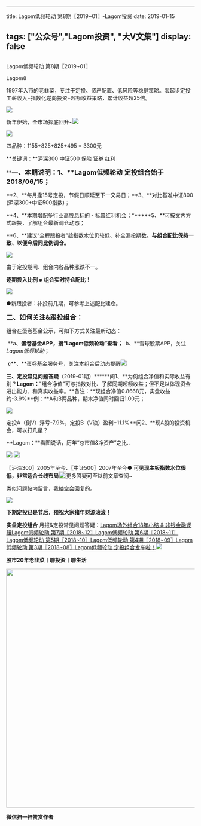 
---
title:   Lagom低频轮动 第8期〖2019~01〗-Lagom投资
date: 2019-01-15

tags: ["公众号","Lagom投资", "大V文集"]
display: false
---


## 



Lagom低频轮动 第8期〖2019~01〗




Lagom8




1997年入市的老韭菜，专注于定投、资产配置、低风险等稳健策略。零起步定投工薪收入+指数化逆向投资+超额收益策略，累计收益超25倍。


<img src="https://mmbiz.qpic.cn/mmbiz_png/ZB4WjgjLjJW3KtDibicU3BB1HNQ9lDS2M5oGRnchkNPRzYsc0Ua6CIu7rZH3vAficcBEPYHU9ZTPqkic1sicT8CaxQQ/640?wx_fmt=png" data-type="png" class="" data-ratio="0.05776173285198556" data-w="554"/>

新年伊始，全市场探底回升~<img class="" data-copyright="0" data-ratio="0.43243243243243246" data-s="300,640" src="https://mmbiz.qpic.cn/mmbiz_png/ZB4WjgjLjJVoqCpiaeTHvRnia52VS0e53ice01E54ncn4ADkA7j9yI20k1nqaNYiaaVd6Ufx1XQPCnqVxJTGnvOyiag/640?wx_fmt=png" data-type="png" data-w="629" style=""/>

<img class="" data-copyright="0" data-ratio="0.371875" data-s="300,640" src="https://mmbiz.qpic.cn/mmbiz_png/ZB4WjgjLjJVsq4jSR5WsdLjUz3YCF93LbkbeabdkagyhrWiaAYCUK5AjHZRBKUwh6djNoS78sW1ZE8I9PEyP8tQ/640?wx_fmt=png" data-type="png" data-w="640" style=""/>

四品种：1155+825+825+495 = 3300元

**关键词：**沪深300 中证500&nbsp;保险 证券 红利



**<strong style="max-width: 100%;font-size: 17px;letter-spacing: 0.544px;box-sizing: border-box !important;word-wrap: break-word !important;">一、本期说明：<strong style="letter-spacing: 0.544px;max-width: 100%;box-sizing: border-box !important;word-wrap: break-word !important;">1、**Lagom低频轮动&nbsp;定投组合始于2018/06/15；</strong></strong>

**2、**每月逢15号定投，节假日顺延至下一交易日；**3、**对比基准中证800 (沪深300+中证500指数)；

**4、**本期增配多行业高股息标的 - 标普红利机会；******5、**可按文内方式跟投，了解组合最新调仓动态；

**6、**建议“全程跟投者”趁指数水位仍较低、补全漏投期数。**与组合配比保持一致、以便今后同比例调仓。**

<img class="" data-copyright="0" data-ratio="0.58125" data-s="300,640" src="https://mmbiz.qpic.cn/mmbiz_png/ZB4WjgjLjJVsq4jSR5WsdLjUz3YCF93L16BN0AGDx2dRmwUCEeFRWzIT0gBU2w7jHBcktVgNItVET61jJlH1cQ/640?wx_fmt=png" data-type="png" data-w="640" style=""/>



由于定投期间、组合内各品种涨跌不一。

**逐期投入比例 ≠ 组合实时持仓配比！**

<img class="" data-copyright="0" data-ratio="0.4447004608294931" data-s="300,640" src="https://mmbiz.qpic.cn/mmbiz_png/ZB4WjgjLjJVsq4jSR5WsdLjUz3YCF93LMuvOBNjic7jZuEU8jR1cqIXFPtnyhxjCUtQiclLX2hkK6fZRy7KxOjBQ/640?wx_fmt=png" data-type="png" data-w="434" style=""/>

●新跟投者：补投前几期，可参考上述配比建仓。

**<strong style="max-width: 100%;font-size: 17px;letter-spacing: 0.544px;box-sizing: border-box !important;word-wrap: break-word !important;">二、如何关注&amp;跟投组合：**</strong>

组合在蛋卷基金公示，可如下方式关注最新动态：

&nbsp;**a、**蛋卷基金APP，搜“Lagom低频轮动”查看；&nbsp;**&nbsp;b、**雪球股票APP，关注$Lagom低频轮动$；

&nbsp;**c****、**蛋卷基金服务号，关注本组合后动态提醒<img src="https://mmbiz.qpic.cn/mmbiz_jpg/ZB4WjgjLjJW28NR9RHpDMAggjJp8JDHFiayu5HAZMjnWvmYSpCweRiaJxsRx6tmhCpoM35G3FpJ6DhfAkEZBIqxQ/640?wx_fmt=jpeg" data-type="jpeg" class="" data-ratio="0.4255555555555556" data-w="900"/>

**三、定投常见问题答疑**（2019-01期）******问1、**为何组合净值和实际收益有别？**Lagom：**"组合净值"可与指数对比、了解同期超额收益；但不足以体现资金进出能力、和真实收益率。**备注：**现组合净值0.8668元，实盘收益约-3.9%**例：**A和B两品种，期末净值同时回归1.00元；

<img class="" data-copyright="0" data-ratio="0.5825602968460112" data-s="300,640" src="https://mmbiz.qpic.cn/mmbiz_png/ZB4WjgjLjJVsq4jSR5WsdLjUz3YCF93LsjTpJStu2BYmeicwBAF2wjMiaDs3pdzfI3Z0jWw4eF8XDDrJCpUKdg5g/640?wx_fmt=png" data-type="png" data-w="539" style=""/>

定投A（倒V）浮亏-7.9%，定投B（V浪）盈利+11.1%**问2、**现A股的投资机会，可以打几星？

**Lagom：**看图说话，历年“总市值&amp;净资产”之比..

<img class="" data-copyright="0" data-ratio="0.44172297297297297" data-s="300,640" src="https://mmbiz.qpic.cn/mmbiz_png/ZB4WjgjLjJVsq4jSR5WsdLjUz3YCF93LRUtibHzxAxU5PFyicKNeR9foS0sRaficgA9GmsvS8cibBBm48phCP8epJw/640?wx_fmt=png" data-type="png" data-w="1184" style=""/>

<img class="" data-copyright="0" data-ratio="0.44172297297297297" data-s="300,640" src="https://mmbiz.qpic.cn/mmbiz_png/ZB4WjgjLjJVsq4jSR5WsdLjUz3YCF93LNDTbUdiawPGuCH052EbrobicpSial6QichNFu1GLZozIGrw4nOWWZowibyw/640?wx_fmt=png" data-type="png" data-w="1184" style=""/>

〖沪深300〗2005年至今、〖中证500〗2007年至今●&nbsp;**可见现主板指数水位很低，非常适合长线布局**<img src="https://res.wx.qq.com/mpres/htmledition/images/icon/common/emotion_panel/smiley/smiley_79.png" data-ratio="1" data-w="20" style="display:inline-block;width:20px;vertical-align:text-bottom;"/>更多答疑可至以前文章查阅~&nbsp;

类似问题帖内留言，我抽空会回复的。



<img class="" data-copyright="0" data-ratio="0.9259259259259259" data-s="300,640" src="https://mmbiz.qpic.cn/mmbiz_jpg/ZB4WjgjLjJXV84SLfeClmE3dlfNMUgmCPpyuOQiaUXsNWAzn0iafT3x9u5ysAiaWCECgJYmy9KSZ3Lk7GuT6GEibDA/640?wx_fmt=jpeg" data-type="jpeg" data-w="540" style=""/>

**下期定投已是节后，预祝大家猪年财源滚滚！**

**实盘定投组合**&nbsp;月报&amp;定投常见问题答疑：[Lagom场外组合18年小结 &amp; 非银金融逻辑](http://mp.weixin.qq.com/s?__biz=MzI3MDQ2NjY2Mw==&amp;mid=2247484016&amp;idx=1&amp;sn=c81174b2bab75cfd5ecf75f85d339880&amp;chksm=ead1e978dda6606e3994dbe88e8952b4fefb5467e4f089142c6dbae9637845b564188b7a3319&amp;scene=21#wechat_redirect)[Lagom低频轮动 第7期〖2018~12〗](http://mp.weixin.qq.com/s?__biz=MzI3MDQ2NjY2Mw==&amp;mid=2247483979&amp;idx=1&amp;sn=3a9c7f541406219ac605acd1b9bb0bf5&amp;chksm=ead1e943dda66055210d838484c7a34c7873fc0c15be0e43acf9b4a77ad808b4e6e177c32f2d&amp;scene=21#wechat_redirect)[Lagom低频轮动 第6期〖2018~11〗](http://mp.weixin.qq.com/s?__biz=MzI3MDQ2NjY2Mw==&amp;mid=2247483933&amp;idx=1&amp;sn=f411e351e8000dd03689056d31cc3772&amp;chksm=ead1e915dda66003570a48425cfafc2a5e6961afc59ca3924247df50e2277e176332dd849afa&amp;scene=21#wechat_redirect)[Lagom低频轮动 第5期〖2018~10〗](http://mp.weixin.qq.com/s?__biz=MzI3MDQ2NjY2Mw==&amp;mid=2247483881&amp;idx=1&amp;sn=404a765bc4e0a600873043572dc46aa6&amp;chksm=ead1eae1dda663f7a19447fd9c6ebe0e4dc269d44ab2bd1455c32cc73e4b873bc6d844b367ea&amp;scene=21#wechat_redirect)[Lagom低频轮动 第4期〖2018~09〗](http://mp.weixin.qq.com/s?__biz=MzI3MDQ2NjY2Mw==&amp;mid=2247483854&amp;idx=1&amp;sn=bed3b569c0892b073cfe791f2cc2be86&amp;chksm=ead1eac6dda663d0cadd4c1d330a069e06ca75a87a469c6f7720dd49e292bf0007e8ddf26033&amp;scene=21#wechat_redirect)[Lagom低频轮动 第3期〖2018~08〗](http://mp.weixin.qq.com/s?__biz=MzI3MDQ2NjY2Mw==&amp;mid=2247483804&amp;idx=1&amp;sn=0be3d7dee7550963b1a8124d0877bc23&amp;chksm=ead1ea94dda66382c7b35997e48874f358f78bf61fa2d3f21588df9cd303f37ed09b11fef90b&amp;scene=21#wechat_redirect)[Lagom低频轮动 定投组合发车啦！](http://mp.weixin.qq.com/s?__biz=MzI3MDQ2NjY2Mw==&amp;mid=2247483768&amp;idx=1&amp;sn=f881618316d4350d97b9493d2ce20f56&amp;chksm=ead1ea70dda663664d7a9c55da1379a6741f0417c680154227dd88a06a0536c525d9f076e838&amp;scene=21#wechat_redirect)<img src="https://mmbiz.qpic.cn/mmbiz_png/ZB4WjgjLjJW3KtDibicU3BB1HNQ9lDS2M5oGRnchkNPRzYsc0Ua6CIu7rZH3vAficcBEPYHU9ZTPqkic1sicT8CaxQQ/640?wx_fmt=png" data-type="png" class="" data-ratio="0.05776173285198556" data-w="554"/>

**股市20年老韭菜丨聊投资丨聊生活**

<img class="" data-copyright="0" data-ratio="0.390625" data-s="300,640" data-type="png" data-w="640" src="https://mmbiz.qpic.cn/mmbiz_png/ZB4WjgjLjJW3KtDibicU3BB1HNQ9lDS2M5AHEoeiaz0dQ4NfIRjBMuXvyJn8dXWm7ftklb0xqheiaMia0zbkyMJiaKzA/640?wx_fmt=png" style="box-sizing: border-box !important;word-wrap: break-word !important;visibility: visible !important;width: 640px !important;"/>


**微信扫一扫赞赏作者**















